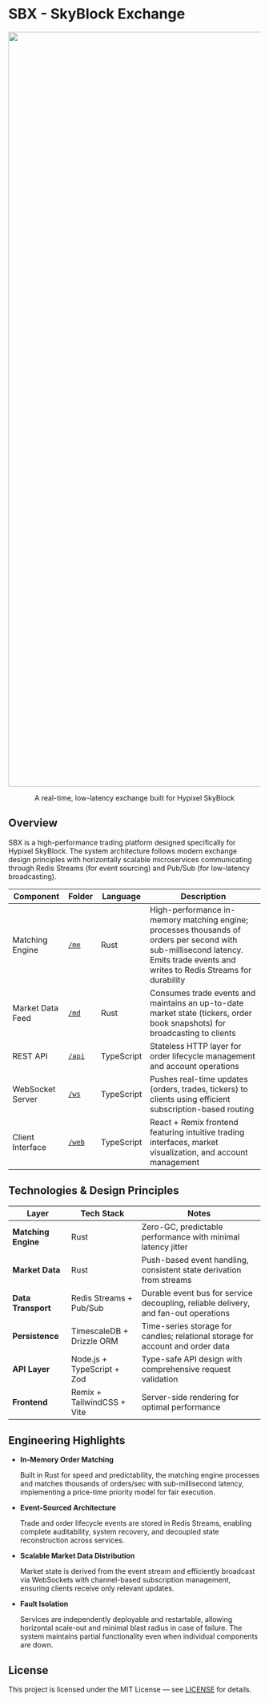 # SBX - SkyBlock Exchange

<p align="center">
  <img width="1507" src="https://github.com/user-attachments/assets/2cab6199-5f6e-4a54-af00-5906d71e0af8" />
</p>
<p align="center">
  A real-time, low-latency exchange built for Hypixel SkyBlock
</p>

## Overview

SBX is a high-performance trading platform designed specifically for Hypixel SkyBlock. The system architecture follows modern exchange design principles with horizontally scalable microservices communicating through Redis Streams (for event sourcing) and Pub/Sub (for low-latency broadcasting).

| Component        | Folder          | Language   | Description                                                                                                              |
| ---------------- | --------------- | ---------- | ------------------------------------------------------------------------------------------------------------------------ |
| Matching Engine  | [`/me`](./me)   | Rust   | High-performance in-memory matching engine; processes thousands of orders per second with sub-millisecond latency. Emits trade events and writes to Redis Streams for durability          |
| Market Data Feed | [`/md`](./md)   | Rust   | Consumes trade events and maintains an up-to-date market state (tickers, order book snapshots) for broadcasting to clients |
| REST API         | [`/api`](./api) | TypeScript | Stateless HTTP layer for order lifecycle management and account operations                                                         |
| WebSocket Server | [`/ws`](./ws)   | TypeScript | Pushes real-time updates (orders, trades, tickers) to clients using efficient subscription-based routing                       |
| Client Interface | [`/web`](./web) | TypeScript | React + Remix frontend featuring intuitive trading interfaces, market visualization, and account management                                           |

## Technologies & Design Principles

| Layer               | Tech Stack                 | Notes                                                               |
| ------------------- | -------------------------- | ------------------------------------------------------------------- |
| **Matching Engine** | Rust                       | Zero-GC, predictable performance with minimal latency jitter |
| **Market Data**     | Rust                       | Push-based event handling, consistent state derivation from streams |
| **Data Transport**  | Redis Streams + Pub/Sub    | Durable event bus for service decoupling, reliable delivery, and fan-out operations        |
| **Persistence**     | TimescaleDB + Drizzle ORM  | Time-series storage for candles; relational storage for account and order data   |
| **API Layer**       | Node.js + TypeScript + Zod | Type-safe API design with comprehensive request validation |
| **Frontend**        | Remix + TailwindCSS + Vite | Server-side rendering for optimal performance |


## Engineering Highlights

* **In-Memory Order Matching**
  
  Built in Rust for speed and predictability, the matching engine processes and matches thousands of orders/sec with sub-millisecond latency, implementing a price-time priority model for fair execution.

* **Event-Sourced Architecture**
  
  Trade and order lifecycle events are stored in Redis Streams, enabling complete auditability, system recovery, and decoupled state reconstruction across services.

* **Scalable Market Data Distribution**
  
  Market state is derived from the event stream and efficiently broadcast via WebSockets with channel-based subscription management, ensuring clients receive only relevant updates.

* **Fault Isolation**
  
  Services are independently deployable and restartable, allowing horizontal scale-out and minimal blast radius in case of failure. The system maintains partial functionality even when individual components are down.

## License
This project is licensed under the MIT License — see [LICENSE](./LICENSE.txt) for details.